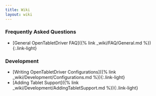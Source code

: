 ```yaml
---
title: Wiki
layout: wiki
---
```


### Frequently Asked Questions
- [General OpenTabletDriver FAQ]({% link _wiki/FAQ/General.md %}){:.link-light}

### Development
- [Writing OpenTabletDriver Configurations]({% link _wiki/Development/Configurations.md %}){:.link-light}
- [Adding Tablet Support]({% link _wiki/Development/AddingTabletSupport.md %}){:.link-light}
